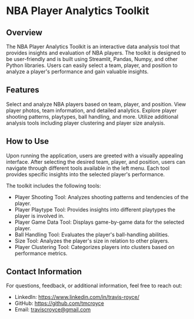 
# NBA Player Analytics Toolkit
## Overview
The NBA Player Analytics Toolkit is an interactive data analysis tool that provides insights and evaluation of NBA players. The toolkit is designed to be user-friendly and is built using Streamlit, Pandas, Numpy, and other Python libraries. Users can easily select a team, player, and position to analyze a player's performance and gain valuable insights.

## Features
Select and analyze NBA players based on team, player, and position.
View player photos, team information, and detailed analytics.
Explore player shooting patterns, playtypes, ball handling, and more.
Utilize additional analysis tools including player clustering and player size analysis.

## How to Use
Upon running the application, users are greeted with a visually appealing interface. 
After selecting the desired team, player, and position, users can navigate through different tools available in the left menu. 
Each tool provides specific insights into the selected player's performance.

The toolkit includes the following tools:

- Player Shooting Tool: Analyzes shooting patterns and tendencies of the player.
- Player Playtype Tool: Provides insights into different playtypes the player is involved in.
- Player Game Data Tool: Displays game-by-game data for the selected player.
- Ball Handling Tool: Evaluates the player's ball-handling abilities.
- Size Tool: Analyzes the player's size in relation to other players.
- Player Clustering Tool: Categorizes players into clusters based on performance metrics.


## Contact Information
For questions, feedback, or additional information, feel free to reach out:

- LinkedIn: https://www.linkedin.com/in/travis-royce/
- GitHub: https://github.com/tmcroyce
- Email: traviscroyce@gmail.com
